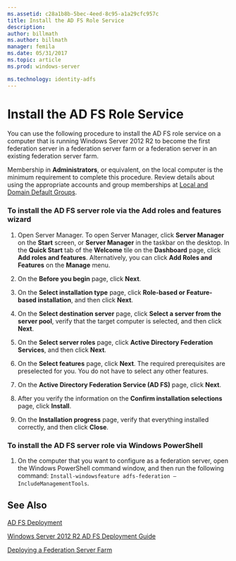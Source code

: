 ```yaml
---
ms.assetid: c28a1b8b-5bec-4eed-8c95-a1a29cfc957c
title: Install the AD FS Role Service
description:
author: billmath
ms.author: billmath
manager: femila
ms.date: 05/31/2017
ms.topic: article
ms.prod: windows-server

ms.technology: identity-adfs
---
```


# Install the AD FS Role Service

You can use the following procedure to install the AD FS role service on a computer that is running  Windows Server 2012 R2  to become the first federation server in a federation server farm or a federation server in an existing federation server farm.  
  
Membership in **Administrators**, or equivalent, on the local computer is the minimum requirement to complete this procedure.  Review details about using the appropriate accounts and group memberships at [Local and Domain Default Groups](https://go.microsoft.com/fwlink/?LinkId=83477).   
  
### To install the AD FS server role via the Add roles and features wizard  
  
1.  Open Server Manager. To open Server Manager, click **Server Manager** on the **Start** screen, or **Server Manager** in the taskbar on the desktop. In the **Quick Start** tab of the **Welcome** tile on the **Dashboard** page, click **Add roles and features**. Alternatively, you can click **Add Roles and Features** on the **Manage** menu.  
  
2.  On the **Before you begin** page, click **Next**.  
  
3.  On the **Select installation type** page, click **Role\-based or Feature\-based installation**, and then click **Next**.  
  
4.  On the **Select destination server** page, click **Select a server from the server pool**, verify that the target computer is selected, and then click **Next**.  
  
5.  On the **Select server roles** page, click **Active Directory Federation Services**, and then click **Next**.  
  
6.  On the **Select features** page, click **Next**. The required prerequisites are preselected for you. You do not have to select any other features.  
  
7.  On the **Active Directory Federation Service \(AD FS\)** page, click **Next**.  
  
8.  After you verify the information on the **Confirm installation selections** page, click **Install**.  
  
9. On the **Installation progress** page, verify that everything installed correctly, and then click **Close**.  
  
### To install the AD FS server role via Windows PowerShell  
  
1.  On the computer that you want to configure as a federation server, open the Windows PowerShell command window, and then run the following command: `Install-windowsfeature adfs-federation –IncludeManagementTools`.  
  
## See Also 

[AD FS Deployment](../../ad-fs/AD-FS-Deployment.md)  

[Windows Server 2012 R2 AD FS Deployment Guide](../../ad-fs/deployment/Windows-Server-2012-R2-AD-FS-Deployment-Guide.md)  
 
[Deploying a Federation Server Farm](../../ad-fs/deployment/Deploying-a-Federation-Server-Farm.md)  
  

